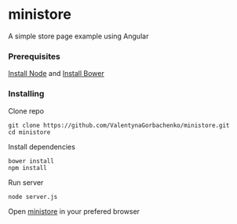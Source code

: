 # ministore
A simple store page example using Angular
### Prerequisites
[Install Node](https://nodejs.org/en/download/)
and 
[Install Bower](https://bower.io/)
### Installing
Clone repo
```
git clone https://github.com/ValentynaGorbachenko/ministore.git
cd ministore
```
Install dependencies
```
bower install
npm install
```
Run server
```
node server.js
```
Open [ministore](http://localhost:8000/) in your prefered  browser
